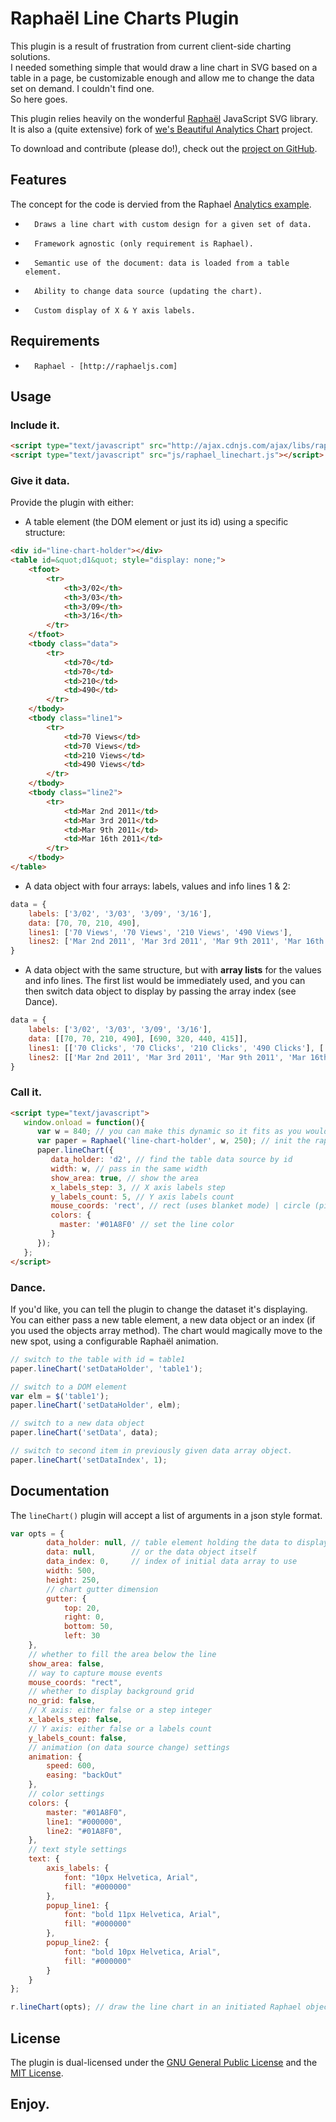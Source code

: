 # Raphaël Line Charts Plugin #

This plugin is a result of frustration from current client-side charting solutions.	 
I needed something simple that would draw a line chart in SVG based on a table in a page, be customizable enough and allow me to change the data set on demand. I couldn't find one.	
So here goes. 

This plugin relies heavily on the wonderful [Raphaël][1] JavaScript SVG library.	
It is also a (quite extensive) fork of [we's Beautiful Analytics Chart][2] project. 

To download and contribute (please do!), check out the [project on GitHub][3]. 

## Features ##

The concept for the code is dervied from the Raphael [Analytics example][4].

*		Draws a line chart with custom design for a given set of data.
*		Framework agnostic (only requirement is Raphael).
*		Semantic use of the document: data is loaded from a table element.
*		Ability to change data source (updating the chart).
*		Custom display of X & Y axis labels.

## Requirements ##

*		Raphael - [http://raphaeljs.com]

## Usage ##

### Include it. ###

```html
<script type="text/javascript" src="http://ajax.cdnjs.com/ajax/libs/raphael/1.5.2/raphael-min.js"></script>
<script type="text/javascript" src="js/raphael_linechart.js"></script>
```

### Give it data. ###

Provide the plugin with either:

*   A table element (the DOM element or just its id) using a specific structure:

```html
<div id="line-chart-holder"></div>
<table id=&quot;d1&quot; style="display: none;">
	<tfoot>
		<tr>
			<th>3/02</th>
			<th>3/03</th>
			<th>3/09</th>
			<th>3/16</th>
		</tr>
	</tfoot>
	<tbody class="data">
		<tr>
			<td>70</td>
			<td>70</td>
			<td>210</td>
			<td>490</td>
		</tr>
	</tbody>
	<tbody class="line1">
		<tr>
			<td>70 Views</td>
			<td>70 Views</td>
			<td>210 Views</td>
			<td>490 Views</td>
		</tr>
	</tbody>
	<tbody class="line2">
		<tr>
			<td>Mar 2nd 2011</td>
			<td>Mar 3rd 2011</td>
			<td>Mar 9th 2011</td>
			<td>Mar 16th 2011</td>
		</tr>
	</tbody>
</table>
```

*   A data object with four arrays: labels, values and info lines 1 & 2:

```javascript
data = {
	labels: ['3/02', '3/03', '3/09', '3/16'],
	data: [70, 70, 210, 490],
	lines1: ['70 Views', '70 Views', '210 Views', '490 Views'],
	lines2: ['Mar 2nd 2011', 'Mar 3rd 2011', 'Mar 9th 2011', 'Mar 16th 2011']
}
```

*   A data object with the same structure, but with __array lists__ for the values and info lines.
The first list would be immediately used, and you can then switch data object to display by passing the array index
(see Dance).

```javascript
data = {
	labels: ['3/02', '3/03', '3/09', '3/16'],
	data: [[70, 70, 210, 490], [690, 320, 440, 415]],
	lines1: [['70 Clicks', '70 Clicks', '210 Clicks', '490 Clicks'], ['690 Views', '320 Views', '440 Views', '415 Views']],
	lines2: [['Mar 2nd 2011', 'Mar 3rd 2011', 'Mar 9th 2011', 'Mar 16th 2011'], ['Mar 2nd 2011', 'Mar 3rd 2011', 'Mar 9th 2011', 'Mar 16th 2011']]
}
```

### Call it. ###

```html
<script type="text/javascript">
   window.onload = function(){
      var w = 840; // you can make this dynamic so it fits as you would like
      var paper = Raphael('line-chart-holder', w, 250); // init the raphael obj and give it a width plus height
      paper.lineChart({
         data_holder: 'd2', // find the table data source by id
         width: w, // pass in the same width
         show_area: true, // show the area
         x_labels_step: 3, // X axis labels step
         y_labels_count: 5, // Y axis labels count
         mouse_coords: 'rect', // rect (uses blanket mode) | circle (pinpoints the points)
         colors: {
           master: '#01A8F0' // set the line color
         }
      });
   };
</script>
```

### Dance. ###

If you'd like, you can tell the plugin to change the dataset it's displaying.
You can either pass a new table element, a new data object or an index (if you used the objects array method).
The chart would magically move to the new spot, using a configurable Raphaël animation.

```javascript
// switch to the table with id = table1
paper.lineChart('setDataHolder', 'table1');

// switch to a DOM element
var elm = $('table1');
paper.lineChart('setDataHolder', elm);

// switch to a new data object
paper.lineChart('setData', data);

// switch to second item in previously given data array object.
paper.lineChart('setDataIndex', 1);
```

## Documentation ##

The ```lineChart()``` plugin will accept a list of arguments in a json style format.

```javascript
var opts = {
		data_holder: null, // table element holding the data to display
		data: null,        // or the data object itself
		data_index: 0,     // index of initial data array to use
		width: 500,
		height: 250,
		// chart gutter dimension
		gutter: {
			top: 20,
			right: 0,
			bottom: 50,
			left: 30
	},
	// whether to fill the area below the line
	show_area: false,
	// way to capture mouse events
	mouse_coords: "rect",
	// whether to display background grid
	no_grid: false,
	// X axis: either false or a step integer
	x_labels_step: false,
	// Y axis: either false or a labels count
	y_labels_count: false,
	// animation (on data source change) settings
	animation: {
		speed: 600,
		easing: "backOut"
	},
	// color settings
	colors: {
		master: "#01A8F0",
		line1: "#000000",
		line2: "#01A8F0",
	},
	// text style settings
	text: {
		axis_labels: {
			font: "10px Helvetica, Arial",
			fill: "#000000"
		},
		popup_line1: {
			font: "bold 11px Helvetica, Arial",
			fill: "#000000"
		},
		popup_line2: {
			font: "bold 10px Helvetica, Arial",
			fill: "#000000"
		}
	}
};

r.lineChart(opts); // draw the line chart in an initiated Raphael object
```

## License ##

The plugin is dual-licensed under the [GNU General Public License][5] and the [MIT License][6].

## Enjoy. ##

[1]: http://raphaeljs.com/
[2]: https://github.com/wes/Beautiful-Analytics-Chart
[3]: https://github.com/n0nick/raphael-linechart
[4]: http://raphaeljs.com/analytics.html
[5]: http://www.opensource.org/licenses/gpl-3.0
[6]: http://www.opensource.org/licenses/mit-license
